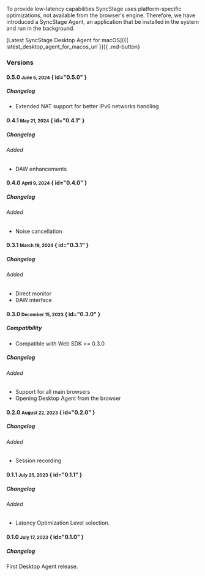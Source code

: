 To provide low-latency capabilities SyncStage uses platform-specific optimizations, not available from the browser's engine. Therefore, we have introduced a SyncStage Agent, an application that be installed in the system and run in the background. 

[Latest SyncStage Desktop Agent for macOS]({{ latest_desktop_agent_for_macos_url }}){ .md-button}

### Versions
#### 0.5.0 <small>June 5, 2024</small> { id="0.5.0" }
##### Changelog
* Extended NAT support for better IPv6 networks handling

#### 0.4.1 <small>May 21, 2024</small> { id="0.4.1" }
##### Changelog
###### Added
* DAW enhancements

#### 0.4.0 <small>April 9, 2024</small> { id="0.4.0" }
##### Changelog
###### Added
* Noise cancellation

#### 0.3.1 <small>March 19, 2024</small> { id="0.3.1" }
##### Changelog
###### Added
* Direct monitor
* DAW interface

#### 0.3.0 <small>December 15, 2023</small> { id="0.3.0" }
##### Compatibility
* Compatible with Web SDK >= 0.3.0

##### Changelog
###### Added
* Support for all main browsers
* Opening Desktop Agent from the browser


#### 0.2.0 <small>August 22, 2023</small> { id="0.2.0" }
##### Changelog
###### Added
* Session recording

#### 0.1.1 <small>July 25, 2023</small> { id="0.1.1" }
##### Changelog
###### Added
* Latency Optimization Level selection.

#### 0.1.0 <small>July 17, 2023</small> { id="0.1.0" }
##### Changelog
First Desktop Agent release.
